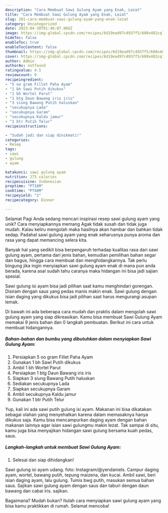 ```yaml
---
description: "Cara Membuat Sawi Gulung Ayam yang Enak, Lezat"
title: "Cara Membuat Sawi Gulung Ayam yang Enak, Lezat"
slug: 201-cara-membuat-sawi-gulung-ayam-yang-enak-lezat
category: Uncategorized
date: 2023-04-30T01:46:07.066Z
image: https://img-global.cpcdn.com/recipes/6d19ead97c4937f5/680x482cq70/sawi-gulung-ayam-foto-resep-utama.jpg
hideToc: false
enableToc: true
enableTocContent: false
thumbnail: https://img-global.cpcdn.com/recipes/6d19ead97c4937f5/680x482cq70/sawi-gulung-ayam-foto-resep-utama.jpg
cover: https://img-global.cpcdn.com/recipes/6d19ead97c4937f5/680x482cq70/sawi-gulung-ayam-foto-resep-utama.jpg
author: Admin
authorAv: notfound
ratingvalue: 4.5
reviewcount: 9
recipeingredient:
- "5 oo gram Fillet Paha Ayam"
- "1 bh Sawi Putih dikukus"
- "1 bh Wortel Parut"
- "1 btg Daun Bawang iris iris"
- "3 siung Bawang Putih haluskan"
- "secukupnya Lada"
- "secukupnya Garam"
- "secukupnya Kaldu jamur"
- "1 btr Putih Telur"
recipeinstructions:

- "Sudah jadi dan siap dinikmati!"
categories:
- Resep
tags:
- sawi
- gulung
- ayam

katakunci: sawi gulung ayam 
nutrition: 273 calories
recipecuisine: Indonesian
preptime: "PT16M"
cooktime: "PT40M"
recipeyield: "2"
recipecategory: Dinner

---
```



Selamat Pagi Anda sedang mencari inspirasi resep sawi gulung ayam yang unik? Cara menyiapkannya memang Agak tidak susah dan tidak juga mudah. Kalau keliru mengolah maka hasilnya akan hambar dan bahkan tidak sedap. Padahal sawi gulung ayam yang enak seharusnya punya aroma dan rasa yang dapat memancing selera kita.


Banyak hal yang sedikit bisa berpengaruh terhadap kualitas rasa dari sawi gulung ayam, pertama dari jenis bahan, kemudian pemilihan bahan segar dan bagus, hingga cara membuat dan menghidangkannya. Tak perlu bingung jika ingin menyiapkan sawi gulung ayam enak di mana pun anda berada, karena asal sudah tahu caranya maka hidangan ini bisa jadi sajian spesial.

Sawi gulung isi ayam bisa jadi pilihan saat kamu menghindari gorengan. Disiram dengan saus yang pedas manis makin enak. Sawi gulung dengan isian daging yang dikukus bisa jadi pilihan saat harus mengurangi asupan lemak.


Di bawah ini ada beberapa cara mudah dan praktis dalam mengolah sawi gulung ayam yang siap dikreasikan. Kamu bisa membuat Sawi Gulung Ayam memakai 9 jenis bahan dan 0 langkah pembuatan. Berikut ini cara untuk membuat hidangannya.

<!--inarticleads1-->

##### Bahan-bahan dan bumbu yang dibutuhkan dalam menyiapkan Sawi Gulung Ayam:

1. Persiapkan 5 oo gram Fillet Paha Ayam
1. Gunakan 1 bh Sawi Putih dikukus
1. Ambil 1 bh Wortel Parut
1. Persiapkan 1 btg Daun Bawang iris iris
1. Siapkan 3 siung Bawang Putih haluskan
1. Sediakan secukupnya Lada
1. Siapkan secukupnya Garam
1. Ambil secukupnya Kaldu jamur
1. Gunakan 1 btr Putih Telur


Yup, kali ini ada sawi putih gulung isi ayam. Makanan ini bisa dikatakan sebagai olahan yang menyehatkan karena dalam memasaknya hanya dikukus saja. Kamu bisa mencampurkan daging ayam dengan bahan makanan lainnya agar isian sawi gulungmu makin lezat. Tak sampai di situ, kamu juga bisa menyajikan hidangan sawi gulung bersama kuah pedas, saus. 

<!--inarticleads2-->

##### Langkah-langkah untuk membuat Sawi Gulung Ayam:


1. Selesai dan siap dihidangkan!

Sawi gulung isi ayam udang. foto: Instagram/@yendaniels. Campur daging ayam, wortel, bawang putih, tepung maizena, dan kucai. Ambil sawi, beri isian daging ayam, lalu gulung. Tumis bwg putih, masukan semua bahan saus. Sajikan sawi gulung ayam dengan saus dan taburi dengan daun bawang dan cabai iris. sajikan. 

Bagaimana? Mudah bukan? Itulah cara menyiapkan sawi gulung ayam yang bisa kamu praktikkan di rumah. Selamat mencoba!
